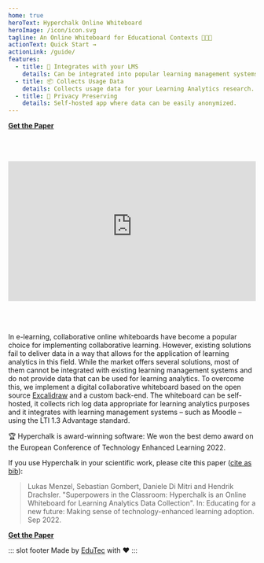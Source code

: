 ```yaml
---
home: true
heroText: Hyperchalk Online Whiteboard
heroImage: /icon/icon.svg
tagline: An Online Whiteboard for Educational Contexts 👩🏽‍🏫
actionText: Quick Start →
actionLink: /guide/
features:
  - title: 🧩 Integrates with your LMS
    details: Can be integrated into popular learning management systems via IMS Lerning Tools Interoperability.
  - title: 📦 Collects Usage Data
    details: Collects usage data for your Learning Analytics research.
  - title: 🙈 Privacy Preserving
    details: Self-hosted app where data can be easily anonymized.
---
```


**[Get the Paper](https://doi.org/10.1007/978-3-031-16290-9_37)**

<div style="text-align: center; margin: 4rem auto;">
  <iframe
    src="https://www.youtube-nocookie.com/embed/m2sgB65HIrc"
    title="YouTube video player" frameborder="0" allowfullscreen
    allow="accelerometer; autoplay; clipboard-write; encrypted-media; gyroscope; picture-in-picture"
    style="display: inline-block; max-width: 100%; width: 560px; aspect-ratio: 16 / 9;"
  ></iframe>
</div>

In e-learning, collaborative online whiteboards have become a popular choice for implementing
collaborative learning. However, existing solutions fail to deliver data in a way that allows
for the application of learning analytics in this field. While the market offers several solutions,
most of them cannot be integrated with existing learning management systems and do not provide data
that can be used for learning analytics. To overcome this, we implement a digital collaborative
whiteboard based on the open source [Excalidraw](https://github.com/excalidraw/excalidraw) and a
custom back-end. The whiteboard can be self-hosted, it collects rich log data appropriate for
learning analytics purposes and it integrates with learning management systems – such as Moodle –
using the LTI 1.3 Advantage standard.

🏆 Hyperchalk is award-winning software: We won the best demo award on the European Conference
of Technology Enhanced Learning 2022.

If you use Hyperchalk in your scientific work, please cite this paper ([cite as bib][bib]):

> Lukas Menzel, Sebastian Gombert, Daniele Di Mitri and Hendrik Drachsler. "Superpowers in the
> Classroom: Hyperchalk is an Online Whiteboard for Learning Analytics Data Collection". In:
> Educating for a new future: Making sense of technology-enhanced learning adoption. Sep 2022.

**[Get the Paper](https://doi.org/10.1007/978-3-031-16290-9_37)**

[bib]: https://github.com/Hyperchalk/Hyperchalk/blob/main/citation.bib

::: slot footer
Made by [EduTec](https://edutec.science) with ❤️
:::
